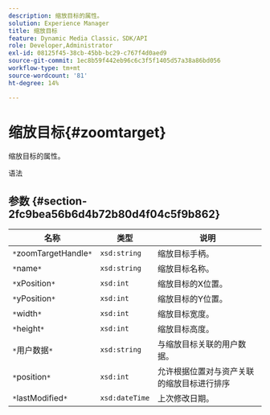 ```yaml
---
description: 缩放目标的属性。
solution: Experience Manager
title: 缩放目标
feature: Dynamic Media Classic，SDK/API
role: Developer,Administrator
exl-id: 08125f45-38cb-45bb-bc29-c767f4d0aed9
source-git-commit: 1ec8b59f442eb96c6c3f5f1405d57a38a86bd056
workflow-type: tm+mt
source-wordcount: '81'
ht-degree: 14%

---
```


# 缩放目标{#zoomtarget}

缩放目标的属性。

语法

## 参数 {#section-2fc9bea56b6d4b72b80d4f04c5f9b862}

| 名称 | 类型 | 说明 |
|---|---|---|
| `*`zoomTargetHandle`*` | `xsd:string` | 缩放目标手柄。 |
| `*`name`*` | `xsd:string` | 缩放目标名称。 |
| `*`xPosition`*` | `xsd:int` | 缩放目标的X位置。 |
| `*`yPosition`*` | `xsd:int` | 缩放目标的Y位置。 |
| `*`width`*` | `xsd:int` | 缩放目标宽度。 |
| `*`height`*` | `xsd:int` | 缩放目标高度。 |
| `*`用户数据`*` | `xsd:string` | 与缩放目标关联的用户数据。 |
| `*`position`*` | `xsd:int` | 允许根据位置对与资产关联的缩放目标进行排序 |
| `*`lastModified`*` | `xsd:dateTime` | 上次修改日期。 |
